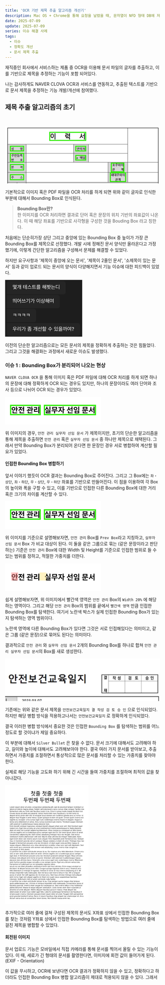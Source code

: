 ```yaml
---
title: 'OCR 기반 제목 추출 알고리즘 개선기'
description: Mac OS + Chrome을 통해 요청을 날렸을 때, 문자열이 NFD 형태 DB에 저장되는 이슈를 해결하는 과정을 이야기 합니다.
date: 2025-07-09
update: 2025-07-09
series: 이슈 해결 사례
tags:
  - 이슈
  - 정확도 개선
  - 문서 제목 추출
---
```


재직중인 회사에서 서비스하는 제품 중 OCR을 이용해 문서 파일의 글자를 추출하고, 이를 기반으로 제목을 추정하는 기능이 포함 되어있다.

나는 감사하게도 NAVER CLOVA OCR과 서비스를 연동하고, 추출된 텍스트를 기반으로 문서 제목을 추정하는 기능 개발/개선에 참여했다.

## 제목 추출 알고리즘의 초기
<br>

![](./1.png)

기본적으로 이미지 혹은 PDF 파일을 OCR 처리를 하게 되면 위와 같이 글자로 인식한 부분에 대해서 Bounding Box로 인식된다. 

> **Bounding Box란?** <br>
> 한 이미지를 OCR 처리하면 결과로 단어 혹은 문장의 위치 기반의 좌표값이 나온다. 이 때 해당 좌표를 기반으로 사각형을 구성한 것을 Bouding Box 라고 칭한다.

처음에는 단순히가장 상단 그리고 중앙에 있는 Bounding Box 중 높이가 가장 큰 Bounding Box를 제목으로 선정했다. 개발 시에 정해진 문서 양식만 올라온다고 가정했기에, 이렇게 간단한 알고리즘을 구성해서 문제를 해결할 수 있었다.

하지만 요구사항과 '제목이 중앙에 오는 문서', '제목이 2줄인 문서', '소제목이 있는 문서' 등과 같이 업로드 되는 문서의 양식이 다양해지면서 기능 이슈에 대한 피드백이 있었다.

![실제 피드백 내용... 더 많은 피드백이 있었다..](./3.png)


이전의 단순한 알고리즘으로는 모든 문서의 제목을 정확하게 추출하는 것은 힘들었다. 그리고 그것을 해결화는 과정에서 새로운 이슈도 발생했다.

### 이슈 1 : Bounding Box가 분리되어 나오는 현상

`NAVER CLOVA OCR` 을 통해 이미지 혹은 PDF 파일에 대해 OCR 처리를 하게 되면 하나의 문장에 대해 정확하게 OCR 되는 경우도 있지만, 하나의 문장이라도 여러 단어와 조사 등으로 나뉘어 OCR 되는 경우가 있었다. 

![분리되어 나오는 Bounding Box](./2.png)

위 이미지의 경우, `안전 관리 실무자 선임 문서` 가 제목이지만, 초기의 단순한 알고리즘을 통해 제목을 추출하면 `안전 관리` 혹은 `실무자 선임 문서` 중 하나만 제목으로 채택된다. 그래서 만약 Bounding Box가 분리되어 온다면 한 문장인 경우 서로 병합하여 계산할 필요가 있었다.

#### 인접한 Bounding Box 병합하기

앞서 이야기 했듯이 OCR 결과는 Bounding Box로 주어진다. 그리고 그 Box에는 `좌・상단`, `좌・하단`, `우・상단`, `우・하단` 좌표를 기반으로 만들어진다. 이 점을 이용하여 각 Box의 높이와 폭을 구할 수 있고, 이를 기반으로 인접한 다른 Bounding Box에 대한 거리 혹은 크기의 차이를 계산할 수 있다.

![](./2.png)

위 이미지를 기준으로 설명해보자면, `안전 관리` Box를 `Prev Box`라고 지칭하고, `실무자 선임 문서` Box 가 비교 대상이 된다. 이 둘을 같은 그룹으로 묶는 (같은 문장이라고 판단하는) 기준은 `안전 관리` Box에 대한 Width 및 Height를 기준으로 인접한 범위로 들 수 있는 범위를 정하고, 적절한 가중치를 더한다. 

![](./4.png)

쉽게 설명해보자면, 위 이미지에서 빨간색 영역은 `안전 관리` Box의 `Width 20%` 에 해당하는 영역이다. 그리고 해당 `안전 관리` Box의 범위를 끝에서 `빨간색 영역` 만큼 인접한 Bounding Box를 탐색한다. 여기서 노란색 박스가 실제 인접한 Bounding Box가 있는지 탐색하는 영역 범위이다. 

노란색 영역에 다른 Bounding Box가 있다면 그것은 서로 인접해있다는 의미이고, 같은 그룹 (같은 문장)으로 묶어도 된다는 의미이다.

결과적으로 `안전 관리` 와 `실무자 선임 문서` 2개의 Bounding Box를 하나로 합쳐 `안전 관리 실무자 선임 문서`의 Box를 새로 생성한다.

![alt text](./5.png)

기존에는 위와 같은 문서 제목을 `안전보건교육일지 결 작성 검 토 승 인` 으로 인식되었다. 하지만 해당 병합 방식을 적용하고나서는 `안전보건교육일지` 로 정확하게 인식되었다. 

결국 이러한 병합 방식에서 중요한 것은 인접한 `Bounding Box` 를 탐색하는 범위를 어느 정도로 할 것이냐가 제일 중요하다.

이 부분에 대해서 `Silver Bullet` 은 찾을 수 없다. 문서 크기에 대해서도 고려해야 하고, 길이와 높이에 대해서도 고려해보아야 한다. 결국 여러 가지 문서를 받아보고, 추출하면서 가중치를 조절하면서 통상적으로 많은 문서를 처리할 수 있는 가중치를 찾아야 한다.

실제로 해당 기능을 고도화 하기 위해 긴 시간을 들여 가중치를 조절하며 최적의 값을 찾아나갔다. 

![alt text](./6.png)

추가적으로 여러 줄에 걸쳐 구성된 제목의 문서도 X좌표 상에서 인접한 Bounding Box를 찾는 것처럼 Y좌표 상에서 인접한 Bounding Box를 탐색하는 방법으로 여러 줄에 걸친 제목을 병합할 수 있었다.

#### 회전된 이미지

문서 업로드 기능은 모바일에서 직접 카메라를 통해 문서를 찍어서 올릴 수 있는 기능이 있다. 이 때, 세로가 긴 형태의 문서를 촬영한다면, 이미지에 회전 값이 들어가게 된다. (EXIF - Orientation)

이 값을 무시하고, OCR에 보낸다면 OCR 결과가 정확하지 않을 수 있고, 정확하다고 하더라도 인접한 Bounding Box 병합 알고리즘이 제대로 적용되지 않을 수 있다. 그래서 
